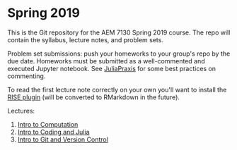 # Spring 2019
This is the Git repository for the AEM 7130 Spring 2019 course. The repo will contain the syllabus, lecture notes, and problem sets.

Problem set submissions: push your homeworks to your group's repo by the due date. Homeworks must be submitted as a well-commented and executed Jupyter notebook. See [JuliaPraxis](https://github.com/JuliaPraxis) for some best practices on commenting.

To read the first lecture note correctly on your own you'll want to install the [RISE plugin](https://github.com/damianavila/RISE) (will be converted to RMarkdown in the future).

Lectures:

1. [Intro to Computation]()
2. [Intro to Coding and Julia]()
3. [Intro to Git and Version Control]()
